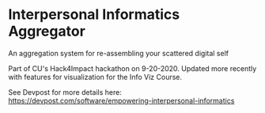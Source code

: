 # Interpersonal Informatics Aggregator
An aggregation system for re-assembling your scattered digital self

Part of CU's Hack4Impact hackathon on 9-20-2020. Updated more recently with features for visualization for the Info Viz Course.

See Devpost for more details here:
https://devpost.com/software/empowering-interpersonal-informatics
